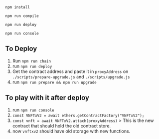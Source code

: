 `npm install`

`npm run compile`

`npm run deploy`

`npm run console`

## To Deploy

1. Run `npm run chain`
1. run `npm run deploy`
1. Get the contract address and paste it in `proxyAddress` on `./scripts/prepare-upgrade.js` and `./scripts/upgrade.js`
1. run `npm run prepare && npm run upgrade`

## To play with it after deploy

1. run `npm run console`
1. `const VNFTxV2 = await ethers.getContractFactory("VNFTxV2");`
1. `const vnft = await VNFTxV2.attach(proxyAddress)` > This is the new contract that should hold the old contract store.
1. now `vnftxv2` should have old storage with new functions.
